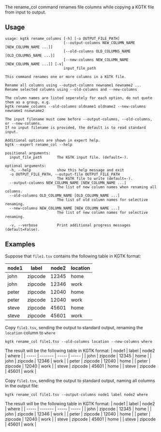The rename_col command renames file columns while copying a KGTK file from input to output.
## Usage

```
usage: kgtk rename_columns [-h] [-o OUTPUT_FILE_PATH]
                           [--output-columns NEW_COLUMN_NAME [NEW_COLUMN_NAME ...]]
                           [--old-columns OLD_COLUMNS_NAME [OLD_COLUMNS_NAME ...]]
                           [--new-columns NEW_COLUMN_NAME [NEW_COLUMN_NAME ...]] [-v]
                           input_file_path

This command renames one or more columns in a KGTK file. 

Rename all columns using --output-columns newname1 newname2 ... 
Rename selected columns using --old-columns and --new-columns 

The column names are listed seperately for each option, do not quote them as a group, e.g. 
kgtk rename_columns --old-columns oldname1 oldname2 --new-columns newname1 nsewname2

The input filename must come before --output-columns, --old-columns, or --new-columns. 
If no input filename is provided, the default is to read standard input. 

Additional options are shown in expert help.
kgtk --expert rename_col --help

positional arguments:
  input_file_path       The KGTK input file. (default=-).

optional arguments:
  -h, --help            show this help message and exit
  -o OUTPUT_FILE_PATH, --output-file OUTPUT_FILE_PATH
                        The KGTK file to write (default=-).
  --output-columns NEW_COLUMN_NAME [NEW_COLUMN_NAME ...]
                        The list of new column names when renaming all columns.
  --old-columns OLD_COLUMN_NAME [OLD_COLUMN_NAME ...]
                        The list of old column names for selective renaming.
  --new-columns NEW_COLUMN_NAME [NEW_COLUMN_NAME ...]
                        The list of new column names for selective renaming.

  -v, --verbose         Print additional progress messages (default=False).
```

## Examples

Suppose that `file1.tsv` contains the following table in KGTK format:

| node1 | label   | node2 | location |
| ----- | ------- | ----- | -------- |
| john  | zipcode | 12345 | home     |
| john  | zipcode | 12346 | work     |
| peter | zipcode | 12040 | home     |
| peter | zipcode | 12040 | work     |
| steve | zipcode | 45601 | home     |
| steve | zipcode | 45601 | work     |

Copy `file1.tsv`, sending the output to standard output, renaming
the `location` column to `where`

```
kgtk rename_col file1.tsv --old-columns location --new-columns where
```

The result will be the following table in KGTK format:
| node1 | label   | node2 | where |
| ----- | ------- | ----- | ----- |
| john  | zipcode | 12345 | home  |
| john  | zipcode | 12346 | work  |
| peter | zipcode | 12040 | home  |
| peter | zipcode | 12040 | work  |
| steve | zipcode | 45601 | home  |
| steve | zipcode | 45601 | work  |

Copy `file1.tsv`, sending the output to standard output, naming
all columns in the output file:

```
kgtk rename_col file1.tsv --output-columns node1 label node2 where
```

The result will be the following table in KGTK format:
| node1 | label   | node2 | where |
| ----- | ------- | ----- | ----- |
| john  | zipcode | 12345 | home  |
| john  | zipcode | 12346 | work  |
| peter | zipcode | 12040 | home  |
| peter | zipcode | 12040 | work  |
| steve | zipcode | 45601 | home  |
| steve | zipcode | 45601 | work  |
